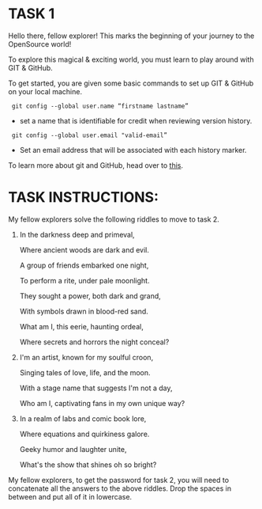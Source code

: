 # TASK 1

Hello there, fellow explorer! This marks the beginning of your journey to the OpenSource world!

To explore this magical & exciting world, you must learn to play around with GIT & GitHub.

To get started, you are given some basic commands to set up GIT & GitHub on your local machine.

``` git config --global user.name “firstname lastname” ​```

- set a name that is identifiable for credit when reviewing version history. ​
    
``` git config --global user.email "valid-email” ​```

- Set an email address that will be associated with each history marker.
    

To learn more about git and GitHub, head over to  [<ins>this</ins>](https://learnermanipal-my.sharepoint.com/:p:/g/personal/sujal_ranjan_learner_manipal_edu/EVT4GAcw57NMpmhltsRwA-cBcqrhqqNUmWLagL-i0fMTzQ?e=3Uyoka).

# TASK INSTRUCTIONS:

My fellow explorers solve the following riddles to move to task 2.

1.  In the darkness deep and primeval,

    Where ancient woods are dark and evil.

    A group of friends embarked one night,

    To perform a rite, under pale moonlight.

    They sought a power, both dark and grand,

    With symbols drawn in blood-red sand.

    What am I, this eerie, haunting ordeal,

    Where secrets and horrors the night conceal?

2.  I'm an artist, known for my soulful croon,

    Singing tales of love, life, and the moon.

    With a stage name that suggests I'm not a day,

    Who am I, captivating fans in my own unique way?

3.  In a realm of labs and comic book lore,

    Where equations and quirkiness galore.

    Geeky humor and laughter unite,

    What's the show that shines oh so bright?


My fellow explorers, to get the password for task 2, you will need to concatenate all the answers to the above riddles. Drop the spaces in between and put all of it in lowercase.

